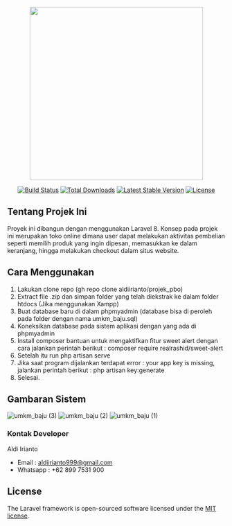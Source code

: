 <p align="center"><a href="https://laravel.com" target="_blank"><img src="https://raw.githubusercontent.com/laravel/art/master/logo-lockup/5%20SVG/2%20CMYK/1%20Full%20Color/laravel-logolockup-cmyk-red.svg" width="400"></a></p>

<p align="center">
<a href="https://travis-ci.org/laravel/framework"><img src="https://travis-ci.org/laravel/framework.svg" alt="Build Status"></a>
<a href="https://packagist.org/packages/laravel/framework"><img src="https://img.shields.io/packagist/dt/laravel/framework" alt="Total Downloads"></a>
<a href="https://packagist.org/packages/laravel/framework"><img src="https://img.shields.io/packagist/v/laravel/framework" alt="Latest Stable Version"></a>
<a href="https://packagist.org/packages/laravel/framework"><img src="https://img.shields.io/packagist/l/laravel/framework" alt="License"></a>
</p>

## Tentang Projek Ini

Proyek ini dibangun dengan menggunakan Laravel 8. Konsep pada projek ini merupakan toko online dimana user dapat melakukan aktivitas pembelian seperti memilih produk yang ingin dipesan, memasukkan ke dalam keranjang, hingga melakukan checkout dalam situs website.

## Cara Menggunakan

1. Lakukan clone repo (gh repo clone aldiirianto/projek_pbo)
2. Extract file .zip dan simpan folder yang telah diekstrak ke dalam folder htdocs (Jika menggunakan Xampp)
3. Buat database baru di dalam phpmyadmin (database bisa di peroleh pada folder dengan nama umkm_baju.sql)
4. Koneksikan database pada sistem aplikasi dengan yang ada di phpmyadmin
5. Install composer bantuan untuk mengaktifkan fitur sweet alert dengan cara jalankan perintah berikut : composer require realrashid/sweet-alert
6. Setelah itu run php artisan serve
7. Jika saat program dijalankan terdapat error : your app key is missing,
   jalankan perintah berikut : php artisan key:generate
8. Selesai.

## Gambaran Sistem 

![umkm_baju (3)](https://user-images.githubusercontent.com/63491056/128607562-2184870d-c068-4c1b-a5cc-efab00584b3a.jpeg)
![umkm_baju (2)](https://user-images.githubusercontent.com/63491056/128607559-4e228661-3a85-425c-96ef-1537bd971cc6.jpeg)
![umkm_baju (1)](https://user-images.githubusercontent.com/63491056/128607563-3e91f1b5-7408-46d5-8b1b-814c3571504c.jpeg)

### Kontak Developer

Aldi Irianto
- Email : aldiirianto999@gmail.com
- Whatsapp : +62 899 7531 900 

## License

The Laravel framework is open-sourced software licensed under the [MIT license](https://opensource.org/licenses/MIT).
